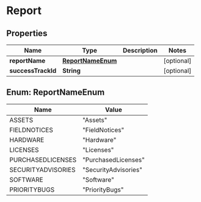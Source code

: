 

# Report


## Properties

| Name | Type | Description | Notes |
|------------ | ------------- | ------------- | -------------|
|**reportName** | [**ReportNameEnum**](#ReportNameEnum) |  |  [optional] |
|**successTrackId** | **String** |  |  [optional] |



## Enum: ReportNameEnum

| Name | Value |
|---- | -----|
| ASSETS | &quot;Assets&quot; |
| FIELDNOTICES | &quot;FieldNotices&quot; |
| HARDWARE | &quot;Hardware&quot; |
| LICENSES | &quot;Licenses&quot; |
| PURCHASEDLICENSES | &quot;PurchasedLicenses&quot; |
| SECURITYADVISORIES | &quot;SecurityAdvisories&quot; |
| SOFTWARE | &quot;Software&quot; |
| PRIORITYBUGS | &quot;PriorityBugs&quot; |



